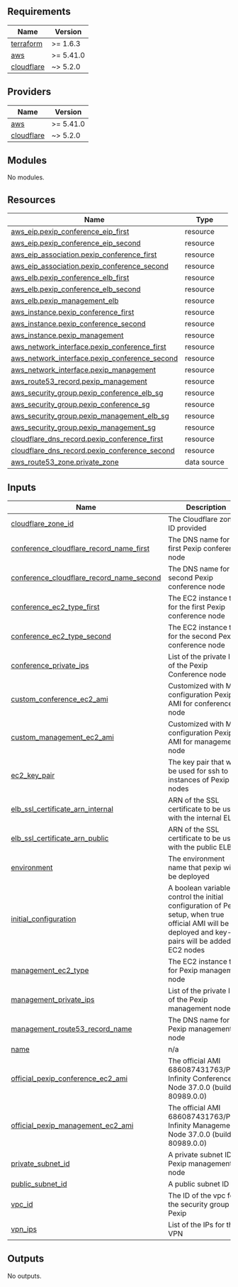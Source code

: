 ## Requirements

| Name | Version |
|------|---------|
| <a name="requirement_terraform"></a> [terraform](#requirement\_terraform) | >= 1.6.3 |
| <a name="requirement_aws"></a> [aws](#requirement\_aws) | >= 5.41.0 |
| <a name="requirement_cloudflare"></a> [cloudflare](#requirement\_cloudflare) | ~> 5.2.0 |

## Providers

| Name | Version |
|------|---------|
| <a name="provider_aws"></a> [aws](#provider\_aws) | >= 5.41.0 |
| <a name="provider_cloudflare"></a> [cloudflare](#provider\_cloudflare) | ~> 5.2.0 |

## Modules

No modules.

## Resources

| Name | Type |
|------|------|
| [aws_eip.pexip_conference_eip_first](https://registry.terraform.io/providers/hashicorp/aws/latest/docs/resources/eip) | resource |
| [aws_eip.pexip_conference_eip_second](https://registry.terraform.io/providers/hashicorp/aws/latest/docs/resources/eip) | resource |
| [aws_eip_association.pexip_conference_first](https://registry.terraform.io/providers/hashicorp/aws/latest/docs/resources/eip_association) | resource |
| [aws_eip_association.pexip_conference_second](https://registry.terraform.io/providers/hashicorp/aws/latest/docs/resources/eip_association) | resource |
| [aws_elb.pexip_conference_elb_first](https://registry.terraform.io/providers/hashicorp/aws/latest/docs/resources/elb) | resource |
| [aws_elb.pexip_conference_elb_second](https://registry.terraform.io/providers/hashicorp/aws/latest/docs/resources/elb) | resource |
| [aws_elb.pexip_management_elb](https://registry.terraform.io/providers/hashicorp/aws/latest/docs/resources/elb) | resource |
| [aws_instance.pexip_conference_first](https://registry.terraform.io/providers/hashicorp/aws/latest/docs/resources/instance) | resource |
| [aws_instance.pexip_conference_second](https://registry.terraform.io/providers/hashicorp/aws/latest/docs/resources/instance) | resource |
| [aws_instance.pexip_management](https://registry.terraform.io/providers/hashicorp/aws/latest/docs/resources/instance) | resource |
| [aws_network_interface.pexip_conference_first](https://registry.terraform.io/providers/hashicorp/aws/latest/docs/resources/network_interface) | resource |
| [aws_network_interface.pexip_conference_second](https://registry.terraform.io/providers/hashicorp/aws/latest/docs/resources/network_interface) | resource |
| [aws_network_interface.pexip_management](https://registry.terraform.io/providers/hashicorp/aws/latest/docs/resources/network_interface) | resource |
| [aws_route53_record.pexip_management](https://registry.terraform.io/providers/hashicorp/aws/latest/docs/resources/route53_record) | resource |
| [aws_security_group.pexip_conference_elb_sg](https://registry.terraform.io/providers/hashicorp/aws/latest/docs/resources/security_group) | resource |
| [aws_security_group.pexip_conference_sg](https://registry.terraform.io/providers/hashicorp/aws/latest/docs/resources/security_group) | resource |
| [aws_security_group.pexip_management_elb_sg](https://registry.terraform.io/providers/hashicorp/aws/latest/docs/resources/security_group) | resource |
| [aws_security_group.pexip_management_sg](https://registry.terraform.io/providers/hashicorp/aws/latest/docs/resources/security_group) | resource |
| [cloudflare_dns_record.pexip_conference_first](https://registry.terraform.io/providers/cloudflare/cloudflare/latest/docs/resources/dns_record) | resource |
| [cloudflare_dns_record.pexip_conference_second](https://registry.terraform.io/providers/cloudflare/cloudflare/latest/docs/resources/dns_record) | resource |
| [aws_route53_zone.private_zone](https://registry.terraform.io/providers/hashicorp/aws/latest/docs/data-sources/route53_zone) | data source |

## Inputs

| Name | Description | Type | Default | Required |
|------|-------------|------|---------|:--------:|
| <a name="input_cloudflare_zone_id"></a> [cloudflare\_zone\_id](#input\_cloudflare\_zone\_id) | The Cloudflare zone ID provided | `string` | n/a | yes |
| <a name="input_conference_cloudflare_record_name_first"></a> [conference\_cloudflare\_record\_name\_first](#input\_conference\_cloudflare\_record\_name\_first) | The DNS name for the first Pexip conference node | `string` | n/a | yes |
| <a name="input_conference_cloudflare_record_name_second"></a> [conference\_cloudflare\_record\_name\_second](#input\_conference\_cloudflare\_record\_name\_second) | The DNS name for the second Pexip conference node | `string` | n/a | yes |
| <a name="input_conference_ec2_type_first"></a> [conference\_ec2\_type\_first](#input\_conference\_ec2\_type\_first) | The EC2 instance type for the first Pexip conference node | `string` | n/a | yes |
| <a name="input_conference_ec2_type_second"></a> [conference\_ec2\_type\_second](#input\_conference\_ec2\_type\_second) | The EC2 instance type for the second Pexip conference node | `string` | n/a | yes |
| <a name="input_conference_private_ips"></a> [conference\_private\_ips](#input\_conference\_private\_ips) | List of the private IPs of the Pexip Conference node | `list(string)` | n/a | yes |
| <a name="input_custom_conference_ec2_ami"></a> [custom\_conference\_ec2\_ami](#input\_custom\_conference\_ec2\_ami) | Customized with MM configuration Pexip AMI for conference node | `string` | n/a | yes |
| <a name="input_custom_management_ec2_ami"></a> [custom\_management\_ec2\_ami](#input\_custom\_management\_ec2\_ami) | Customized with MM configuration Pexip AMI for management node | `string` | n/a | yes |
| <a name="input_ec2_key_pair"></a> [ec2\_key\_pair](#input\_ec2\_key\_pair) | The key pair that will be used for ssh to EC2 instances of Pexip nodes | `string` | n/a | yes |
| <a name="input_elb_ssl_certificate_arn_internal"></a> [elb\_ssl\_certificate\_arn\_internal](#input\_elb\_ssl\_certificate\_arn\_internal) | ARN of the SSL certificate to be used with the internal ELB | `string` | n/a | yes |
| <a name="input_elb_ssl_certificate_arn_public"></a> [elb\_ssl\_certificate\_arn\_public](#input\_elb\_ssl\_certificate\_arn\_public) | ARN of the SSL certificate to be used with the public ELB | `string` | n/a | yes |
| <a name="input_environment"></a> [environment](#input\_environment) | The environment name that pexip will be deployed | `string` | n/a | yes |
| <a name="input_initial_configuration"></a> [initial\_configuration](#input\_initial\_configuration) | A boolean variable to control the initial configuration of Pexip setup, when true official AMI will be deployed and key-pairs will be added to EC2 nodes | `bool` | `true` | no |
| <a name="input_management_ec2_type"></a> [management\_ec2\_type](#input\_management\_ec2\_type) | The EC2 instance type for Pexip management node | `string` | n/a | yes |
| <a name="input_management_private_ips"></a> [management\_private\_ips](#input\_management\_private\_ips) | List of the private IPs of the Pexip management node | `list(string)` | n/a | yes |
| <a name="input_management_route53_record_name"></a> [management\_route53\_record\_name](#input\_management\_route53\_record\_name) | The DNS name for the Pexip management node | `string` | n/a | yes |
| <a name="input_name"></a> [name](#input\_name) | n/a | `string` | `"pexip"` | no |
| <a name="input_official_pexip_conference_ec2_ami"></a> [official\_pexip\_conference\_ec2\_ami](#input\_official\_pexip\_conference\_ec2\_ami) | The official AMI 686087431763/Pexip Infinity Conference Node 37.0.0 (build 80989.0.0) | `string` | `"ami-0d48fecb4209bb660"` | no |
| <a name="input_official_pexip_management_ec2_ami"></a> [official\_pexip\_management\_ec2\_ami](#input\_official\_pexip\_management\_ec2\_ami) | The official AMI 686087431763/Pexip Infinity Management Node 37.0.0 (build 80989.0.0) | `string` | `"ami-06a8e3534fc60c76b"` | no |
| <a name="input_private_subnet_id"></a> [private\_subnet\_id](#input\_private\_subnet\_id) | A private subnet ID for Pexip management node | `string` | n/a | yes |
| <a name="input_public_subnet_id"></a> [public\_subnet\_id](#input\_public\_subnet\_id) | A public subnet ID | `string` | n/a | yes |
| <a name="input_vpc_id"></a> [vpc\_id](#input\_vpc\_id) | The ID of the vpc for the security group of Pexip | `string` | n/a | yes |
| <a name="input_vpn_ips"></a> [vpn\_ips](#input\_vpn\_ips) | List of the IPs for the VPN | `list(string)` | n/a | yes |

## Outputs

No outputs.
